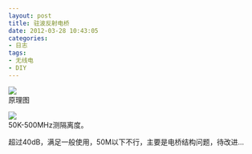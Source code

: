 ```yaml
---
layout: post
title: 驻波反射电桥
date: 2012-03-28 10:43:05
categories:
- 日志
tags:
- 无线电
- DIY
---
```

 

![](http://i1328.photobucket.com/albums/w532/xwlogic/552591_zpsaf69e4bc.jpg)    
原理图

![](http://i1328.photobucket.com/albums/w532/xwlogic/552720_zpsf8603d73.png)    
50K-500MHz测隔离度。

超过40dB，满足一般使用，50M以下不行，主要是电桥结构问题，待改进...
